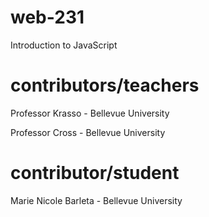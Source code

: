 # web-231
Introduction to JavaScript

# contributors/teachers

Professor Krasso - Bellevue University

Professor Cross - Bellevue University

# contributor/student

Marie Nicole Barleta - Bellevue University
